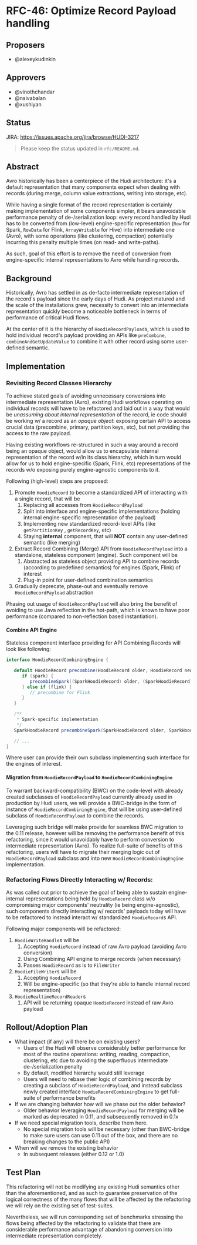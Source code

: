 <!--
  Licensed to the Apache Software Foundation (ASF) under one or more
  contributor license agreements.  See the NOTICE file distributed with
  this work for additional information regarding copyright ownership.
  The ASF licenses this file to You under the Apache License, Version 2.0
  (the "License"); you may not use this file except in compliance with
  the License.  You may obtain a copy of the License at

       http://www.apache.org/licenses/LICENSE-2.0

  Unless required by applicable law or agreed to in writing, software
  distributed under the License is distributed on an "AS IS" BASIS,
  WITHOUT WARRANTIES OR CONDITIONS OF ANY KIND, either express or implied.
  See the License for the specific language governing permissions and
  limitations under the License.
-->
# RFC-46: Optimize Record Payload handling

## Proposers

- @alexeykudinkin

## Approvers
- @vinothchandar
- @nsivabalan
- @xushiyan

## Status

JIRA: https://issues.apache.org/jira/browse/HUDI-3217

> Please keep the status updated in `rfc/README.md`.

## Abstract

Avro historically has been a centerpiece of the Hudi architecture: it's a default representation that many components expect
when dealing with records (during merge, column value extractions, writing into storage, etc).

While having a single format of the record representation is certainly making implementation of some components simpler,
it bears unavoidable performance penalty of de-/serialization loop: every record handled by Hudi has to be converted
from (low-level) engine-specific representation (`Row` for Spark, `RowData` for Flink, `ArrayWritable` for Hive) into intermediate
one (Avro), with some operations (like clustering, compaction) potentially incurring this penalty multiple times (on read-
and write-paths).

As such, goal of this effort is to remove the need of conversion from engine-specific internal representations to Avro
while handling records.

## Background

Historically, Avro has settled in as de-facto intermediate representation of the record's payload since the early days of Hudi.
As project matured and the scale of the installations grew, necessity to convert into an intermediate representation quickly
become a noticeable bottleneck in terms of performance of critical Hudi flows.

At the center of it is the hierarchy of `HoodieRecordPayload`s, which is used to hold individual record's payload
providing an APIs like `preCombine`, `combineAndGetUpdateValue` to combine it with other record using some user-defined semantic.

## Implementation

### Revisiting Record Classes Hierarchy

To achieve stated goals of avoiding unnecessary conversions into intermediate representation (Avro), existing Hudi workflows
operating on individual records will have to be refactored and laid out in a way that would be _unassuming about internal
representation_ of the record, ie code should be working w/ a record as an _opaque object_: exposing certain API to access
crucial data (precombine, primary, partition keys, etc), but not providing the access to the raw payload.

Having existing workflows re-structured in such a way around a record being an opaque object, would allow us to encapsulate
internal representation of the record w/in its class hierarchy, which in turn would allow for us to hold engine-specific (Spark, Flink, etc)
representations of the records w/o exposing purely engine-agnostic components to it.

Following (high-level) steps are proposed:

1. Promote `HoodieRecord` to become a standardized API of interacting with a single record, that will be
   1. Replacing all accesses from `HoodieRecordPayload`
   2. Split into interface and engine-specific implementations (holding internal engine-specific representation of the payload)
   3. Implementing new standardized record-level APIs (like `getPartitionKey` , `getRecordKey`, etc)
   4. Staying **internal** component, that will **NOT** contain any user-defined semantic (like merging)
2. Extract Record Combining (Merge) API from `HoodieRecordPayload` into a standalone, stateless component (engine). Such component will be
   1. Abstracted as stateless object providing API to combine records (according to predefined semantics) for engines (Spark, Flink) of interest
   2. Plug-in point for user-defined combination semantics
3. Gradually deprecate, phase-out and eventually remove `HoodieRecordPayload` abstraction

Phasing out usage of `HoodieRecordPayload` will also bring the benefit of avoiding to use Java reflection in the hot-path, which
is known to have poor performance (compared to non-reflection based instantiation).

#### Combine API Engine

Stateless component interface providing for API Combining Records will look like following:

```java
interface HoodieRecordCombiningEngine {

   default HoodieRecord precombine(HoodieRecord older, HoodieRecord newer) {
      if (spark) {
         precombineSpark((SparkHoodieRecord) older, (SparkHoodieRecord) newer);
      } else if (flink) {
         // precombine for Flink
      }
   }

   /**
    * Spark-specific implementation 
    */
   SparkHoodieRecord precombineSpark(SparkHoodieRecord older, SparkHoodieRecord newer);

   // ...
}
```
Where user can provide their own subclass implementing such interface for the engines of interest.

#### Migration from `HoodieRecordPayload` to `HoodieRecordCombiningEngine`

To warrant backward-compatibility (BWC) on the code-level with already created subclasses of `HoodieRecordPayload` currently
already used in production by Hudi users, we will provide a BWC-bridge in the form of instance of `HoodieRecordCombiningEngine`, that will
be using user-defined subclass of `HoodieRecordPayload` to combine the records.

Leveraging such bridge will make provide for seamless BWC migration to the 0.11 release, however will be removing the performance
benefit of this refactoring, since it would unavoidably have to perform conversion to intermediate representation (Avro). To realize
full-suite of benefits of this refactoring, users will have to migrate their merging logic out of `HoodieRecordPayload` subclass and into
new `HoodieRecordCombiningEngine` implementation.

### Refactoring Flows Directly Interacting w/ Records:

As was called out prior to achieve the goal of being able to sustain engine-internal representations being held by `HoodieRecord`
class w/o compromising major components' neutrality (ie being engine-agnostic), such components directly interacting w/
records' payloads today will have to be refactored to instead interact w/ standardized `HoodieRecord`s API.

Following major components will be refactored:

1. `HoodieWriteHandle`s will be
   1. Accepting `HoodieRecord` instead of raw Avro payload (avoiding Avro conversion)
   2. Using Combining API engine to merge records (when necessary)
   3. Passes `HoodieRecord` as is to `FileWriter`
2. `HoodieFileWriter`s will be
   1. Accepting `HoodieRecord`
   2. Will be engine-specific (so that they're able to handle internal record representation)
3. `HoodieRealtimeRecordReader`s
   1. API will be returning opaque `HoodieRecord` instead of raw Avro payload


## Rollout/Adoption Plan

- What impact (if any) will there be on existing users?
   - Users of the Hudi will observe considerably better performance for most of the routine operations: writing, reading, compaction, clustering, etc due to avoiding the superfluous intermediate de-/serialization penalty
   - By default, modified hierarchy would still leverage
   - Users will need to rebase their logic of combining records by creating a subclass of `HoodieRecordPayload`, and instead subclass newly created interface `HoodieRecordCombiningEngine` to get full-suite of performance benefits
- If we are changing behavior how will we phase out the older behavior?
   - Older behavior leveraging `HoodieRecordPayload` for merging will be marked as deprecated in 0.11, and subsequently removed in 0.1x
- If we need special migration tools, describe them here.
   - No special migration tools will be necessary (other than BWC-bridge to make sure users can use 0.11 out of the box, and there are no breaking changes to the public API)
- When will we remove the existing behavior
   - In subsequent releases (either 0.12 or 1.0)

## Test Plan

This refactoring will not be modifying any existing Hudi semantics other than the aforementioned, and as such to guarantee preservation of the
logical correctness of the many flows that will be affected by the refactoring we will rely on the existing set of test-suites.

Nevertheless, we will run corresponding set of benchmarks stressing the flows being affected by the refactoring to validate
that there are considerable performance advantage of abandoning conversion into intermediate representation completely.
